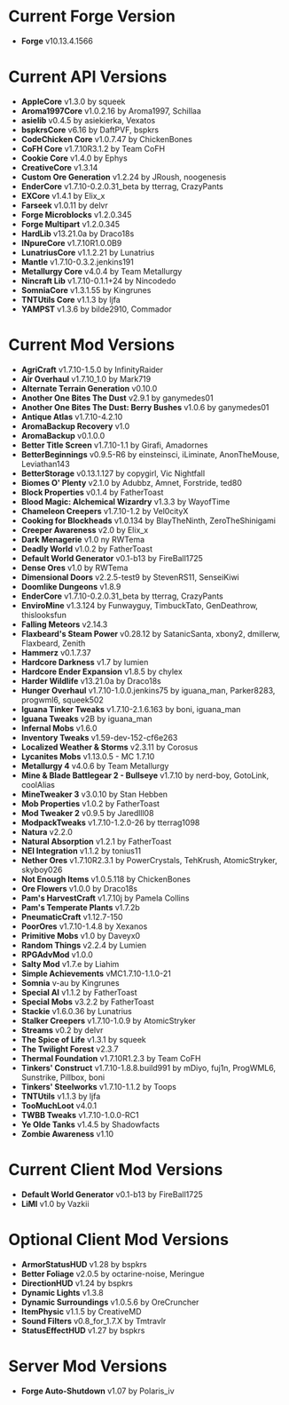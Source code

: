 Current Forge Version
=
- **Forge** v10.13.4.1566

Current API Versions
=
- **AppleCore** v1.3.0 by squeek
- **Aroma1997Core** v1.0.2.16 by Aroma1997, Schillaa
- **asielib** v0.4.5 by asiekierka, Vexatos
- **bspkrsCore** v6.16 by DaftPVF, bspkrs
- **CodeChicken Core** v1.0.7.47 by ChickenBones
- **CoFH Core** v1.7.10R3.1.2 by Team CoFH
- **Cookie Core** v1.4.0 by Ephys
- **CreativeCore** v1.3.14
- **Custom Ore Generation** v1.2.24 by JRoush, noogenesis
- **EnderCore** v1.7.10-0.2.0.31_beta by tterrag, CrazyPants
- **EXCore** v1.4.1 by Elix_x
- **Farseek** v1.0.11 by delvr
- **Forge Microblocks** v1.2.0.345
- **Forge Multipart** v1.2.0.345
- **HardLib** v13.21.0a by Draco18s
- **INpureCore** v1.7.10R1.0.0B9
- **LunatriusCore** v1.1.2.21 by Lunatrius
- **Mantle** v1.7.10-0.3.2.jenkins191
- **Metallurgy Core** v4.0.4 by Team Metallurgy
- **Nincraft Lib** v1.7.10-0.1.1+24 by Nincodedo
- **SomniaCore** v1.3.1.55 by Kingrunes
- **TNTUtils Core** v1.1.3 by ljfa
- **YAMPST** v1.3.6 by bilde2910, Commador

Current Mod Versions
=
- **AgriCraft** v1.7.10-1.5.0 by InfinityRaider
- **Air Overhaul** v1.7.10_1.0 by Mark719
- **Alternate Terrain Generation** v0.10.0
- **Another One Bites The Dust** v2.9.1 by ganymedes01
- **Another One Bites The Dust: Berry Bushes** v1.0.6 by ganymedes01
- **Antique Atlas** v1.7.10-4.2.10
- **AromaBackup Recovery** v1.0
- **AromaBackup** v0.1.0.0
- **Better Title Screen** v1.7.10-1.1 by Girafi, Amadornes
- **BetterBeginnings** v0.9.5-R6 by einsteinsci, iLiminate, AnonTheMouse, Leviathan143
- **BetterStorage** v0.13.1.127 by copygirl, Vic Nightfall
- **Biomes O' Plenty** v2.1.0 by Adubbz, Amnet, Forstride, ted80
- **Block Properties** v0.1.4 by FatherToast
- **Blood Magic: Alchemical Wizardry** v1.3.3 by WayofTime
- **Chameleon Creepers** v1.7.10-1.2 by Vel0cityX
- **Cooking for Blockheads** v1.0.134 by BlayTheNinth, ZeroTheShinigami
- **Creeper Awareness** v2.0 by Elix_x
- **Dark Menagerie** v1.0 ny RWTema
- **Deadly World** v1.0.2 by FatherToast
- **Default World Generator** v0.1-b13 by FireBall1725
- **Dense Ores** v1.0 by RWTema
- **Dimensional Doors** v2.2.5-test9 by StevenRS11, SenseiKiwi
- **Doomlike Dungeons** v1.8.9
- **EnderCore** v1.7.10-0.2.0.31_beta by tterrag, CrazyPants
- **EnviroMine** v1.3.124 by Funwayguy, TimbuckTato, GenDeathrow, thislooksfun
- **Falling Meteors** v2.14.3
- **Flaxbeard's Steam Power** v0.28.12 by SatanicSanta, xbony2, dmillerw, Flaxbeard, Zenith
- **Hammerz** v0.1.7.37
- **Hardcore Darkness** v1.7 by lumien
- **Hardcore Ender Expansion** v1.8.5 by chylex
- **Harder Wildlife** v13.21.0a by Draco18s
- **Hunger Overhaul** v1.7.10-1.0.0.jenkins75 by iguana_man, Parker8283, progwml6, squeek502
- **Iguana Tinker Tweaks** v1.7.10-2.1.6.163 by boni, iguana_man
- **Iguana Tweaks** v2B by iguana_man
- **Infernal Mobs** v1.6.0
- **Inventory Tweaks** v1.59-dev-152-cf6e263
- **Localized Weather & Storms** v2.3.11 by Corosus
- **Lycanites Mobs** v1.13.0.5 - MC 1.7.10
- **Metallurgy 4** v4.0.6 by Team Metallurgy
- **Mine & Blade Battlegear 2 - Bullseye** v1.7.10 by nerd-boy, GotoLink, coolAlias
- **MineTweaker 3** v3.0.10 by Stan Hebben
- **Mob Properties** v1.0.2 by FatherToast
- **Mod Tweaker 2** v0.9.5 by Jaredlll08
- **ModpackTweaks** v1.7.10-1.2.0-26 by tterrag1098
- **Natura** v2.2.0
- **Natural Absorption** v1.2.1 by FatherToast
- **NEI Integration** v1.1.2 by tonius11
- **Nether Ores** v1.7.10R2.3.1 by PowerCrystals, TehKrush, AtomicStryker, skyboy026
- **Not Enough Items** v1.0.5.118 by ChickenBones
- **Ore Flowers** v1.0.0 by Draco18s
- **Pam's HarvestCraft** v1.7.10j by Pamela Collins
- **Pam's Temperate Plants** v1.7.2b
- **PneumaticCraft** v1.12.7-150
- **PoorOres** v1.7.10-1.4.8 by Xexanos
- **Primitive Mobs** v1.0 by Daveyx0
- **Random Things** v2.2.4 by Lumien
- **RPGAdvMod** v1.0.0
- **Salty Mod** v1.7.e by Liahim
- **Simple Achievements** vMC1.7.10-1.1.0-21
- **Somnia** v-au by Kingrunes
- **Special AI** v1.1.2 by FatherToast
- **Special Mobs** v3.2.2 by FatherToast
- **Stackie** v1.6.0.36 by Lunatrius
- **Stalker Creepers** v1.7.10-1.0.9 by AtomicStryker
- **Streams** v0.2 by delvr
- **The Spice of Life** v1.3.1 by squeek
- **The Twilight Forest** v2.3.7
- **Thermal Foundation** v1.7.10R1.2.3 by Team CoFH
- **Tinkers' Construct** v1.7.10-1.8.8.build991 by mDiyo, fuj1n, ProgWML6, Sunstrike, Pillbox, boni
- **Tinkers' Steelworks** v1.7.10-1.1.2 by Toops
- **TNTUtils** v1.1.3 by ljfa
- **TooMuchLoot** v4.0.1
- **TWBB Tweaks** v1.7.10-1.0.0-RC1
- **Ye Olde Tanks** v1.4.5 by Shadowfacts
- **Zombie Awareness** v1.10

Current Client Mod Versions
=
- **Default World Generator** v0.1-b13 by FireBall1725
- **LiMI** v1.0 by Vazkii

Optional Client Mod Versions
=
- **ArmorStatusHUD** v1.28 by bspkrs
- **Better Foliage** v2.0.5 by octarine-noise, Meringue
- **DirectionHUD** v1.24 by bspkrs
- **Dynamic Lights** v1.3.8
- **Dynamic Surroundings** v1.0.5.6 by OreCruncher
- **ItemPhysic** v1.1.5 by CreativeMD
- **Sound Filters** v0.8_for_1.7.X by Tmtravlr
- **StatusEffectHUD** v1.27 by bspkrs

Server Mod Versions
=
- **Forge Auto-Shutdown** v1.07 by Polaris_iv
